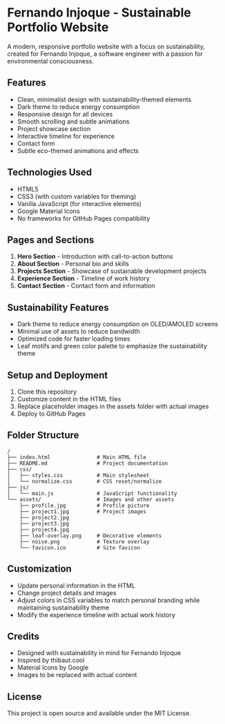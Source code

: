 # Fernando Injoque - Sustainable Portfolio Website

A modern, responsive portfolio website with a focus on sustainability, created for Fernando Injoque, a software engineer with a passion for environmental consciousness.

## Features

- Clean, minimalist design with sustainability-themed elements
- Dark theme to reduce energy consumption
- Responsive design for all devices
- Smooth scrolling and subtle animations
- Project showcase section
- Interactive timeline for experience
- Contact form
- Subtle eco-themed animations and effects

## Technologies Used

- HTML5
- CSS3 (with custom variables for theming)
- Vanilla JavaScript (for interactive elements)
- Google Material Icons
- No frameworks for GitHub Pages compatibility

## Pages and Sections

1. **Hero Section** - Introduction with call-to-action buttons
2. **About Section** - Personal bio and skills
3. **Projects Section** - Showcase of sustainable development projects
4. **Experience Section** - Timeline of work history
5. **Contact Section** - Contact form and information

## Sustainability Features

- Dark theme to reduce energy consumption on OLED/AMOLED screens
- Minimal use of assets to reduce bandwidth
- Optimized code for faster loading times
- Leaf motifs and green color palette to emphasize the sustainability theme

## Setup and Deployment

1. Clone this repository
2. Customize content in the HTML files
3. Replace placeholder images in the assets folder with actual images
4. Deploy to GitHub Pages

## Folder Structure

```
/
├── index.html               # Main HTML file
├── README.md                # Project documentation
├── css/
│   ├── styles.css           # Main stylesheet
│   └── normalize.css        # CSS reset/normalize
├── js/
│   └── main.js              # JavaScript functionality
└── assets/                  # Images and other assets
    ├── profile.jpg          # Profile picture
    ├── project1.jpg         # Project images
    ├── project2.jpg
    ├── project3.jpg
    ├── project4.jpg
    ├── leaf-overlay.png     # Decorative elements
    ├── noise.png            # Texture overlay
    └── favicon.ico          # Site favicon
```

## Customization

- Update personal information in the HTML
- Change project details and images
- Adjust colors in CSS variables to match personal branding while maintaining sustainability theme
- Modify the experience timeline with actual work history

## Credits

- Designed with sustainability in mind for Fernando Injoque
- Inspired by thibaut.cool
- Material Icons by Google
- Images to be replaced with actual content

## License

This project is open source and available under the MIT License.